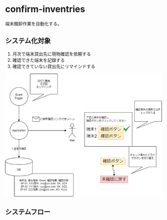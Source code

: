 # confirm-inventries
端末棚卸作業を自動化する。

## システム化対象
1. 月次で端末貸出先に現物確認を依頼する
2. 確認できた端末を記録する
3. 確認できていない貸出先にリマインドする

![test](image/confirm-inventries_abstract.drawio.png)

## システムフロー
